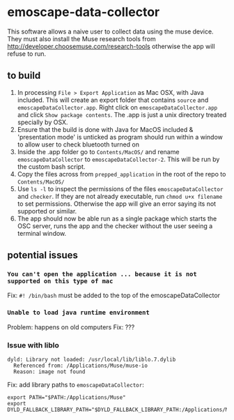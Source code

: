 # emoscape-data-collector

This software allows a naive user to collect data using the muse device. They must also install the Muse research tools from http://developer.choosemuse.com/research-tools otherwise the app will refuse to run.

## to build
1. In processing `File > Export Application` as Mac OSX, with Java included. This will create an export folder that contains `source` and `emoscapeDataCollector.app`. Right click on `emoscapeDataCollector.app` and click `Show package contents`. The .app is just a unix directory treated specially by OSX.
1. Ensure that the build is done with Java for MacOS included & 'presentation mode' is unticked as program should run within a window to allow user to check bluetooth turned on
1. Inside the .app folder go to `Contents/MacOS/` and rename `emoscapeDataCollector` to `emoscapeDataCollector-2`. This will be run by the custom bash script.
1. Copy the files across from `prepped_application` in the root of the repo to `Contents/MacOS/`
1. Use `ls -l` to inspect the permissions of the files `emoscapeDataCollector` and `checker`. If they are not already executable, run `chmod u+x filename` to set permissions. Otherwise the app will give an error saying its not supported or similar.
1. The app should now be able run as a single package which starts the OSC server, runs the app and the checker without the user seeing a terminal window.

## potential issues
### `You can't open the application ... because it is not supported on this type of mac`
Fix: `#! /bin/bash` must be added to the top of the emoscapeDataCollector

### `Unable to load java runtime environment`
Problem: happens on old computers
Fix: ???

### Issue with liblo
```
dyld: Library not loaded: /usr/local/lib/liblo.7.dylib
  Referenced from: /Applications/Muse/muse-io
  Reason: image not found
```
Fix: add library paths to `emoscapeDataCollector`:
```
export PATH="$PATH:/Applications/Muse"
export DYLD_FALLBACK_LIBRARY_PATH="$DYLD_FALLBACK_LIBRARY_PATH:/Applications/Muse"
```
